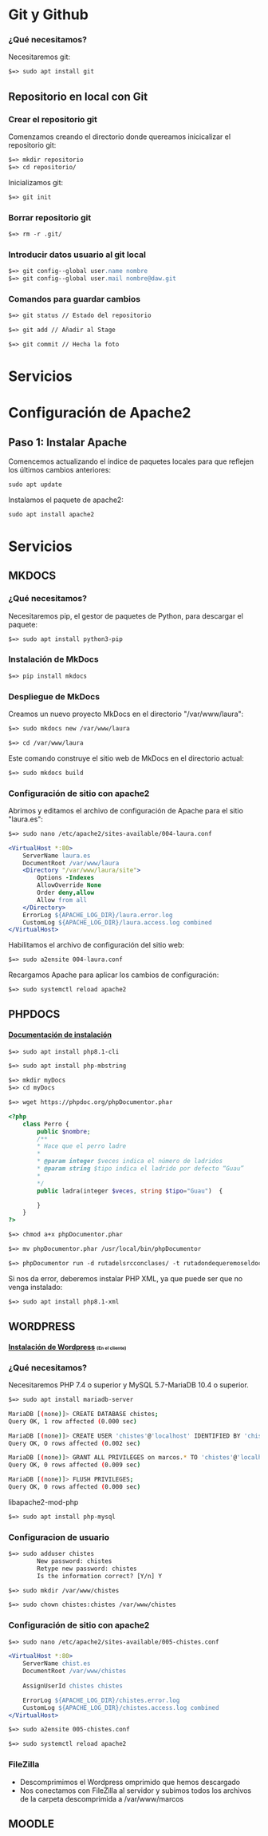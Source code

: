 # Git y Github

### ¿Qué necesitamos?
Necesitaremos git:
```apache
$=> sudo apt install git
```

## Repositorio en local con Git

###  Crear el repositorio git

Comenzamos creando el directorio donde quereamos inicicalizar el repositorio git:
```apache
$=> mkdir repositorio
$=> cd repositorio/
```
Inicializamos git:
```apache
$=> git init
```
### Borrar repositorio git

```apache
$=> rm -r .git/
```
### Introducir datos usuario al git local

```apache
$=> git config--global user.name nombre
$=> git config--global user.mail nombre@daw.git
```

### Comandos para guardar cambios

```apache
$=> git status // Estado del repositorio
```


```apache
$=> git add // Añadir al Stage
```


```apache
$=> git commit // Hecha la foto
```

# Servicios

# Configuración de Apache2

## Paso 1: Instalar Apache

Comencemos actualizando el índice de paquetes locales para que reflejen los últimos cambios anteriores:
```apache
sudo apt update
```
Instalamos el paquete de apache2:
```apache
sudo apt install apache2
```


# Servicios

## MKDOCS

### ¿Qué necesitamos?
Necesitaremos pip, el gestor de paquetes de Python, para descargar el paquete:
```apache
$=> sudo apt install python3-pip
```

### Instalación de MkDocs
```apache
$=> pip install mkdocs
```

### Despliegue de MkDocs
Creamos un nuevo proyecto MkDocs en el directorio "/var/www/laura":
```apache
$=> sudo mkdocs new /var/www/laura
```
```apache
$=> cd /var/www/laura
```
Este comando construye el sitio web de MkDocs en el directorio actual:
```apache
$=> sudo mkdocs build
```

### Configuración de sitio con apache2
Abrimos y editamos el archivo de configuración de Apache para el sitio "laura.es":
```apache
$=> sudo nano /etc/apache2/sites-available/004-laura.conf
```
```apache
<VirtualHost *:80>
    ServerName laura.es
    DocumentRoot /var/www/laura
    <Directory "/var/www/laura/site">
        Options -Indexes
        AllowOverride None
        Order deny,allow
        Allow from all
    </Directory>
    ErrorLog ${APACHE_LOG_DIR}/laura.error.log
    CustomLog ${APACHE_LOG_DIR}/laura.access.log combined
</VirtualHost>
```
Habilitamos el archivo de configuración del sitio web:
```apache
$=> sudo a2ensite 004-laura.conf
```
Recargamos Apache para aplicar los cambios de configuración:
```apache
$=> sudo systemctl reload apache2
```

## PHPDOCS
#### [Documentación de instalación](https://docs.phpdoc.org/3.0/guide/getting-started/installing.html#installation)
```apache
$=> sudo apt install php8.1-cli
```
```apache
$=> sudo apt install php-mbstring
```
```apache
$=> mkdir myDocs
$=> cd myDocs
```
```apache
$=> wget https://phpdoc.org/phpDocumentor.phar
```

```php
<?php
    class Perro {
        public $nombre;
        /**
        * Hace que el perro ladre
        *
        * @param integer $veces indica el número de ladridos
        * @param string $tipo indica el ladrido por defecto “Guau”
        *
        */
        public ladra(integer $veces, string $tipo="Guau")  {

        }
    }
?>
```
```apache
$=> chmod a+x phpDocumentor.phar
```
```apache
$=> mv phpDocumentor.phar /usr/local/bin/phpDocumentor 
```


```apache
$=> phpDocumentor run -d rutadelsrcconclases/ -t rutadondequeremoseldocs/docs/
```
Si nos da error, deberemos instalar PHP XML, ya que puede ser que no venga instalado:
```apache
$=> sudo apt install php8.1-xml
```

## WORDPRESS

#### [Instalación de Wordpress](https://es.wordpress.org/download/) <span style="font-size: xx-small;"> (En el cliente) </span>

### ¿Qué necesitamos?
Necesitaremos PHP 7.4 o superior y  MySQL 5.7-MariaDB 10.4 o superior.

```apache
$=> sudo apt install mariadb-server
```
```bash
MariaDB [(none)]> CREATE DATABASE chistes;
Query 0K, 1 row affected (0.000 sec)

MariaDB [(none)]> CREATE USER 'chistes'@'localhost' IDENTIFIED BY 'chistes';
Query OK, O rows affected (0.002 sec)

MariaDB [(none)]> GRANT ALL PRIVILEGES on marcos.* TO 'chistes'@'localhost';
Query OK, 0 rows affected (0.009 sec)

MariaDB [(none)]> FLUSH PRIVILEGES;
Query OK, 0 rows affected (0.000 sec)
```
libapache2-mod-php

```apache
$=> sudo apt install php-mysql
```

### Configuracion de usuario
```apache
$=> sudo adduser chistes
        New password: chistes
        Retype new password: chistes
        Is the information correct? [Y/n] Y
```
```apache
$=> sudo mkdir /var/www/chistes
```
```apache
$=> sudo chown chistes:chistes /var/www/chistes
```

### Configuración de sitio con apache2
```apache
$=> sudo nano /etc/apache2/sites-available/005-chistes.conf
```
```apache
<VirtualHost *:80>
    ServerName chist.es
    DocumentRoot /var/www/chistes
    
    AssignUserId chistes chistes

    ErrorLog ${APACHE_LOG_DIR}/chistes.error.log
    CustomLog ${APACHE_LOG_DIR}/chistes.access.log combined
</VirtualHost>
```
```apache
$=> sudo a2ensite 005-chistes.conf
```
```apache
$=> sudo systemctl reload apache2
```

### FileZilla

- Descomprimimos el Wordpress omprimido que hemos descargado
- Nos conectamos con FileZilla al servidor y subimos todos los archivos de la carpeta descomprimida a /var/www/marcos

## MOODLE
